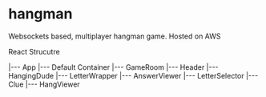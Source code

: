 # hangman
Websockets based, multiplayer hangman game. Hosted on AWS

React Strucutre

|--- App
  |--- Default Container
    |--- GameRoom
      |--- Header
      |--- HangingDude
      |--- LetterWrapper
        |--- AnswerViewer
        |--- LetterSelector
      |--- Clue
      |--- HangViewer

